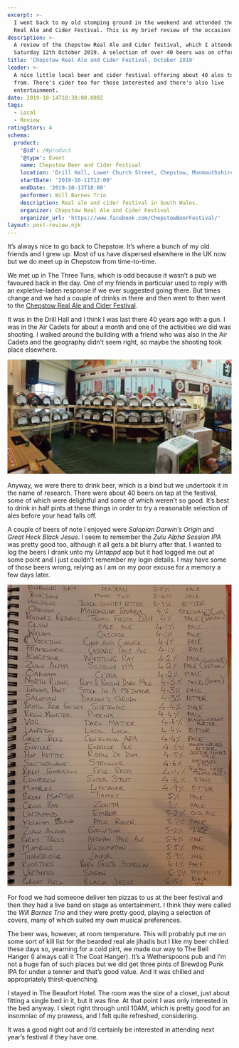 ```yaml
---
excerpt: >-
  I went back to my old stomping ground in the weekend and attended the Chepstow
  Real Ale and Cider Festival. This is my brief review of the occasion.
description: >-
  A review of the Chepstow Real Ale and Cider festival, which I attended on
  Saturday 12th October 2019. A selection of over 40 beers was on offer.
title: 'Chepstow Real Ale and Cider Festival, October 2019'
leader: >-
  A nice little local beer and cider festival offering about 40 ales to choose
  from. There's cider too for those interested and there's also live
  entertainment.
date: 2019-10-14T10:30:00.000Z
tags:
  - Local
  - Review
ratingStars: 4
schema:
  product:
    '@id': /#product
    '@type': Event
    name: Chepstow Beer and Cider Festival
    location: 'Drill Hall, Lower Church Street, Chepstow, Monmouthshire NP16 5HJ'
    startDate: '2019-10-11T12:00'
    endDate: '2019-10-13T18:00'
    performer: Will Barnes Trio
    description: Real ale and cider festival in South Wales.
    organizer: Chepstow Real Ale and Cider Festival
    organizer_url: 'https://www.facebook.com/ChepstowBeerFestival/'
layout: post-review.njk
---
```

 

It’s always nice to go back to Chepstow. It’s where a bunch of my old friends and I grew up. Most of us have dispersed elsewhere in the UK now but we do meet up in Chepstow from time-to-time.

We met up in The Three Tuns, which is odd because it wasn’t a pub we favoured back in the day. One of my friends in particular used to reply with an expletive-laden response if we ever suggested going there. But times change and we had a couple of drinks in there and then went to then went to the [Chepstow Real Ale and Cider Festival](https://www.facebook.com/ChepstowBeerFestival/ "Facebook page for the festival.").

It was in the Drill Hall and I think I was last there 40 years ago with a gun. I was in the Air Cadets for about a month and one of the activities we did was shooting. I walked around the building with a friend who was also in the Air Cadets and the geography didn’t seem right, so maybe the shooting took place elsewhere.

![Chepstow Real Ale and Cider Festival bar area.](/assets/images/posts/2019/10/2019-10-14-chepstow-beer-festival-bar.jpg "@itemprop=image")

Anyway, we were there to drink beer, which is a bind but we undertook it in the name of research. There were about 40 beers on tap at the festival, some of which were delightful and some of which weren’t so good. It’s best to drink in half pints at these things in order to try a reasonable selection of ales before your head falls off.

A couple of beers of note I enjoyed were _Salopian Darwin’s Origin_ and _Great Heck Black Jesus_. I seem to remember the _Zulu Alpha Session IPA_ was pretty good too, although it all gets a bit blurry after that. I wanted to log the beers I drank unto my _Untappd_ app but it had logged me out at some point and I just couldn’t remember my login details. I may have some of those beers wrong, relying as I am on my poor excuse for a memory a few days later.

![Chepstow Real Ale and Cider Festival - list of beers.](/assets/images/posts/2019/10/2019-10-14-chepstow-beer-festival-list.jpg "class=s50 right|@itemprop=image")

For food we had someone deliver ten pizzas to us at the beer festival and then they had a live band on stage as entertainment. I think they were called the _Will Barnes Trio_ and they were pretty good, playing a selection of covers, many of which suited my own musical preferences.

The beer was, however, at room temperature. This will probably put me on some sort of kill list for the bearded real ale jihadis but I like my beer chilled these days so, yearning for a cold pint, we made our way to The Bell Hanger (I always call it The Coat Hanger). It’s a Wetherspoons pub and I’m not a huge fan of such places but we did get three pints of Brewdog Punk IPA for under a tenner and that’s good value. And it was chilled and appropriately thirst-quenching.

I stayed in The Beaufort Hotel. The room was the size of a closet, just about fitting a single bed in it, but it was fine. At that point I was only interested in the bed anyway. I slept right through until 10AM, which is pretty good for an insomniac of my prowess, and I felt quite refreshed, considering.

It was a good night out and I’d certainly be interested in attending next year’s festival if they have one.

 
